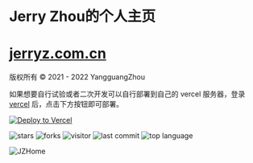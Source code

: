 # Jerry Zhou的个人主页

# [jerryz.com.cn](https://jerryz.com.cn/)

版权所有 © 2021 - 2022 YangguangZhou

如果想要自行试验或者二次开发可以自行部署到自己的 vercel 服务器，登录 [vercel](https://vercel.com/) 后，点击下方按钮即可部署。

[![Deploy to Vercel](https://vercel.com/button)](https://vercel.com/import/project?template=https://github.com/YangguangZhou/JZHome)

![stars](https://badgen.net/github/stars/YangguangZhou/JZHome)
![forks](https://badgen.net/github/forks/YangguangZhou/JZHome)
![visitor](https://visitor-badge.laobi.icu/badge?page_id=JZHome)
![last commit](https://shields.io/github/last-commit/YangguangZhou/JZHome?style=flat)
![top language](https://img.shields.io/github/languages/top/YangguangZhou/JZHome?style=flat)

![JZHome](https://github-readme-stats.vercel.app/api/pin/?username=YangguangZhou&repo=JZHome)
